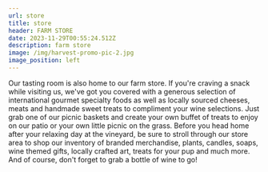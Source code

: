 ```yaml
---
url: store
title: store
header: FARM STORE
date: 2023-11-29T00:55:24.512Z
description: farm store
image: /img/harvest-promo-pic-2.jpg
image_position: left
---
```

Our tasting room is also home to our farm store. If you're craving a snack while visiting us, we've got you covered with a generous selection of international gourmet specialty foods as well as locally sourced cheeses, meats and handmade sweet treats to compliment your wine selections. Just grab one of our picnic baskets and create your own buffet of treats to enjoy on our patio or your own little picnic on the grass. Before you head home after your relaxing day at the vineyard, be sure to stroll through our store area to shop our inventory of branded merchandise, plants, candles, soaps, wine themed gifts, locally crafted art, treats for your pup and much more. And of course, don't forget to grab a bottle of wine to go!